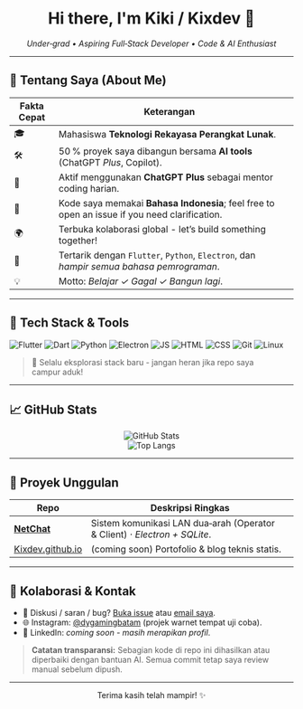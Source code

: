 <!-- Profile README for GitHub.com/Kixdev  -->

<h1 align="center">Hi there, I'm <strong>Kiki / Kixdev</strong> 👋</h1>

<p align="center">
  <em>Under‑grad • Aspiring Full‑Stack Developer • Code & AI Enthusiast</em>
</p>

---

## 🚀 Tentang Saya (About Me)

| Fakta Cepat | Keterangan                                                                                                                      |   |
| ----------- | ------------------------------------------------------------------------------------------------------------------------------- | - |
| 🎓          | Mahasiswa <strong>Teknologi Rekayasa Perangkat Lunak</strong>.                                                      |   |
| 🛠          | 50 % proyek saya dibangun bersama <strong>AI tools</strong> (ChatGPT <em>Plus</em>, Copilot).                                   |   |
| 🤖          | Aktif menggunakan <strong>ChatGPT Plus</strong> sebagai mentor coding harian.                                                   |   |
| 💬          | Kode saya memakai <strong>Bahasa Indonesia</strong>; feel free to open an issue if you need clarification.                      |   |
| 🌍          | Terbuka kolaborasi global - let’s build something together!                                                                     |   |
| 🔭          | Tertarik dengan <code>Flutter</code>, <code>Python</code>, <code>Electron</code>, dan <em>hampir semua bahasa pemrograman</em>. |   |
| 💡          | Motto: <em>Belajar ✓ Gagal ✓ Bangun lagi</em>.                                                                                  |   |

---

## 🧰 Tech Stack & Tools

<p>
  <img src="https://img.shields.io/badge/Flutter-02569B?logo=flutter&logoColor=white" alt="Flutter">
  <img src="https://img.shields.io/badge/Dart-0175C2?logo=dart&logoColor=white" alt="Dart">
  <img src="https://img.shields.io/badge/Python-3776AB?logo=python&logoColor=white" alt="Python">
  <img src="https://img.shields.io/badge/Electron-2c019c?logo=electron&logoColor=white" alt="Electron">
  <img src="https://img.shields.io/badge/JavaScript-F7DF1E?logo=javascript&logoColor=black" alt="JS">
  <img src="https://img.shields.io/badge/HTML5-E34F26?logo=html5&logoColor=white" alt="HTML">
  <img src="https://img.shields.io/badge/CSS3-1572B6?logo=css3&logoColor=white" alt="CSS">
  <img src="https://img.shields.io/badge/Git-F05032?logo=git&logoColor=white" alt="Git">
  <img src="https://img.shields.io/badge/Linux-FCC624?logo=linux&logoColor=black" alt="Linux">
</p>

> 📖 Selalu eksplorasi stack baru - jangan heran jika repo saya campur aduk!

---

## 📈 GitHub Stats

<p align="center">
  <img src="https://github-readme-stats.vercel.app/api?username=Kixdev&show_icons=true&theme=default&hide_rank=true" alt="GitHub Stats" />
  <br/>
  <img src="https://github-readme-stats.vercel.app/api/top-langs/?username=Kixdev&layout=compact&langs_count=8" alt="Top Langs" />
</p>

---

## 📌 Proyek Unggulan

| Repo                                                           | Deskripsi Ringkas                                                                |
| -------------------------------------------------------------- | -------------------------------------------------------------------------------- |
| [**NetChat**](https://github.com/Kixdev/NetChat)               | Sistem komunikasi LAN dua‑arah (Operator & Client) ⋅ <em>Electron + SQLite</em>. |
| [Kixdev.github.io](https://github.com/Kixdev/Kixdev.github.io) | (coming soon) Portofolio & blog teknis statis.                                   |

---

## 🤝 Kolaborasi & Kontak

* 💬 Diskusi / saran / bug? <a href="https://github.com/Kixdev/NetChat/issues">Buka issue</a> atau <a href="mailto:kixtudio@gmail.com">email saya</a>.
* 🌐 Instagram: <a href="https://www.instagram.com/dygamingbatam/">@dygamingbatam</a> (projek warnet tempat uji coba).
* 📄 LinkedIn: *coming soon - masih merapikan profil*.

> **Catatan transparansi:** Sebagian kode di repo ini dihasilkan atau diperbaiki dengan bantuan AI. Semua commit tetap saya review manual sebelum dipush.

---

<p align="center">
  Terima kasih telah mampir! ✨
</p>
